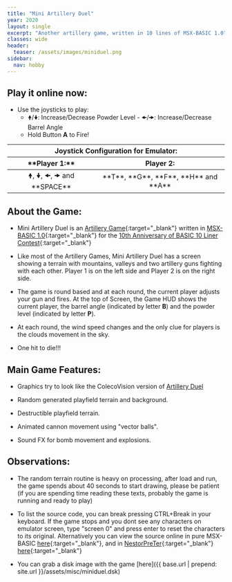 ```yaml
---
title: "Mini Artillery Duel"
year: 2020
layout: single
excerpt: "Another artillery game, written in 10 lines of MSX-BASIC 1.0"
classes: wide
header:
  teaser: /assets/images/miniduel.png
sidebar:
  nav: hobby
---
```


##  Play it online now:

* Use the joysticks to play:
  * &#x1F81D;/&#x1F81F;: Increase/Decrease Powder Level - &#x1F81C;/&#x1F81E;: Increase/Decrease Barrel Angle
  * Hold Button **A** to Fire!

<div id="wmsx" style="text-align: center; margin: 0 auto 0 auto; horizontal-align:middle;">
  <div id="keys">
    <table style="text-align: center; margin: 0 auto 0 auto; horizontal-align:middle; display: initial;">
      <thead>
        <tr>
          <th style="text-align: center;" class="header" colspan="2">Joystick Configuration for Emulator:</th>
        </tr>
        <tr>
          <th style="text-align: center;" class="header" markdown="span">**Player 1:**</th>
          <th style="text-align: center;" class="header" markdown="span">Player 2:</th>
        </tr>
      </thead>
      <tr>
        <td style="text-align: center;" markdown="span">&#x1F81D;, &#x1F81F;, &#x1F81C;, &#x1F81E; and **SPACE**</td>
        <td style="text-align: center;" markdown="span">**T**, **G**, **F**, **H** and **A**</td>
      </tr>
    </table>
  </div>
  <div id="wmsx-screen" style="box-shadow: 2px 2px 10px rgba(0, 0, 0, .7);"></div>
</div>

<script src="{{ base.url | prepend: site.url }}/assets/js/wmsx.js">
</script>
<script>
    WMSX.MACHINE = "MSX1";
    WMSX.DISKA_URL = "{{ base.url | prepend: site.url }}/assets/misc/miniduel.dsk";
    WMSX.BASIC_RUN = "miniduel.bas";
    WMSX.JOYKEYS_MODE = 2;
</script>

## About the Game:

* Mini Artillery Duel is an [Artillery Game](https://en.wikipedia.org/wiki/Artillery_game){:target="_blank"} written in [MSX-BASIC 1.0](https://en.wikipedia.org/wiki/MSX_BASIC){:target="_blank"} for the [10th Anniversary of BASIC 10 Liner Contest](https://gkanold.wixsite.com/homeputerium){:target="_blank"}

* Like most of the Artillery Games, Mini Artillery Duel has a screen showing a terrain with mountains, valleys and two artillery guns fighting with each other. Player 1 is on the left side and Player 2 is on the right side.

* The game is round based and at each round, the current player adjusts your gun and fires. At the top of Screen, the Game HUD shows the current player, the barrel angle (indicated by letter **B**) and the powder level (indicated by letter **P**).

* At each round, the wind speed changes and the only clue for players is the clouds movement in the sky.

* One hit to die!!!

## Main Game Features:

* Graphics try to look like the ColecoVision version of [Artillery Duel](https://www.youtube.com/watch?v=pbw9qYPxxvQ)

* Random generated playfield terrain and background.

* Destructible playfield terrain.

* Animated cannon movement using "vector balls".

* Sound FX for bomb movement and explosions.

## Observations:

* The random terrain routine is heavy on processing, after load and run, the game spends about 40 seconds to start drawing, please be patient (if you are spending time reading these texts, probably the game is running and ready to play)

* To list the source code, you can break pressing CTRL+Break in your keyboard. If the game stops and you dont see any characters on emulator screen, type "screen 0" and press enter to reset the characters to its original. Alternatively you can view the source online in pure MSX-BASIC [here](https://github.com/carluciosk8/msx-basic/blob/master/ten-liners/miniduel.bas){:target="_blank"}, and in [NestorPreTer](https://www.konamiman.com/msx/msx-e.html#nestorpreter){:target="_blank"} [here](https://github.com/carluciosk8/msx-basic/blob/master/ten-liners/miniduel.npr){:target="_blank"}

* You can grab a disk image with the game [here]({{ base.url | prepend: site.url }}/assets/misc/miniduel.dsk)

